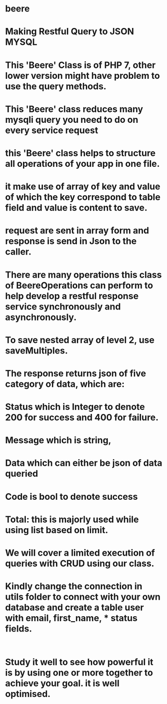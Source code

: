 # beere
# Making Restful Query to JSON MYSQL
# This 'Beere' Class is of PHP 7, other lower version might have problem to use the query methods.<br>
# This 'Beere' class reduces many mysqli query you need to do on every service request<br>
# this 'Beere' class helps to structure all operations of your app in one file.<br>
# it make use of array of key and value of which the key correspond to table field and value is content to save.<br>
# request are sent in array form and response is send in Json to the caller.<br>
# There are many operations this class of BeereOperations can perform to help develop a restful response service synchronously and asynchronously.<br>
# To save nested array of level 2, use saveMultiples.<br>
# The response returns json of five category of data, which are:<br>
# Status which is Integer to denote 200 for success and 400 for failure.<br>
# Message which is string, <br>
# Data which  can either be json of data queried<br>
# Code is bool to denote success<br>
# Total: this is majorly used while using list based on limit. <br>
# We will cover a limited execution of queries with CRUD using our class.<br>
# Kindly change the connection in utils folder to connect with your own database and create a table user with email, first_name, * status fields.<br>
# <br><b>Study it well to see how powerful it is by using one or more together to achieve your goal. it is well optimised.</b>
#